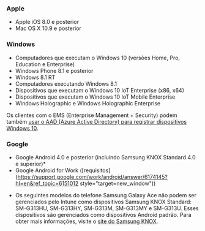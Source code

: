 

### <a name="apple"></a>Apple
  - Apple iOS 8.0 e posterior
  - Mac OS X 10.9 e posterior

### <a name="windows"></a>Windows
  - Computadores que executam o Windows 10 (versões Home, Pro, Education e Enterprise)
  - Windows Phone 8.1 e posterior
  - Windows 8.1 RT
  - Computadores executando Windows 8.1
  - Dispositivos que executam o Windows 10 IoT Enterprise (x86, x64)
  - Dispositivos que executam o Windows 10 IoT Mobile Enterprise
  - Windows Holographic e Windows Holographic Enterprise

Os clientes com o EMS (Enterprise Management + Security) podem também [usar o AAD (Azure Active Directory) para registrar dispositivos Windows 10](/intune/deploy-use/set-up-windows-device-management-with-microsoft-intune#azure-active-directory-enrollment).

### <a name="google"></a>Google
- Google Android 4.0 e posterior (incluindo Samsung KNOX Standard 4.0 e superior)*
- Google Android for Work ([requisitos](https://support.google.com/work/android/answer/6174145?hl=en&ref_topic=6151012 style="target=new_window"))

* Os seguintes modelos do telefone Samsung Galaxy Ace não podem ser gerenciados pelo Intune como dispositivos Samsung KNOX Standard: SM-G313HU, SM-G313HY, SM-G313M, SM-G313MY e SM-G313U. Esses dispositivos são gerenciados como dispositivos Android padrão. Para obter mais informações, visite o [site do Samsung KNOX](https://www.samsungknox.com/en).
 


<!--HONumber=Dec16_HO1-->


